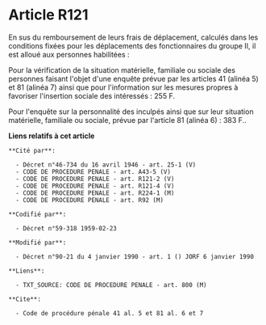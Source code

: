 # Article R121

En sus du remboursement de leurs frais de déplacement, calculés dans les conditions fixées pour les déplacements des
fonctionnaires du groupe II, il est alloué aux personnes habilitées :

Pour la vérification de la situation matérielle, familiale ou sociale des personnes faisant l'objet d'une enquête prévue par
les articles 41 (alinéa 5) et 81 (alinéa 7) ainsi que pour l'information sur les mesures propres à favoriser l'insertion
sociale des intéressés : 255 F.

Pour l'enquête sur la personnalité des inculpés ainsi que sur leur situation matérielle, familiale ou sociale, prévue par
l'article 81 (alinéa 6) : 383 F..

**Liens relatifs à cet article**

	**Cité par**:

	  - Décret n°46-734 du 16 avril 1946 - art. 25-1 (V)
	  - CODE DE PROCEDURE PENALE - art. A43-5 (V)
	  - CODE DE PROCEDURE PENALE - art. R121-2 (V)
	  - CODE DE PROCEDURE PENALE - art. R121-4 (V)
	  - CODE DE PROCEDURE PENALE - art. R224-1 (M)
	  - CODE DE PROCEDURE PENALE - art. R92 (M)

	**Codifié par**:

	  - Décret n°59-318 1959-02-23

	**Modifié par**:

	  - Décret n°90-21 du 4 janvier 1990 - art. 1 () JORF 6 janvier 1990

	**Liens**:

	  - TXT_SOURCE: CODE DE PROCEDURE PENALE - art. 800 (M)

	**Cite**:

	  - Code de procédure pénale 41 al. 5 et 81 al. 6 et 7

